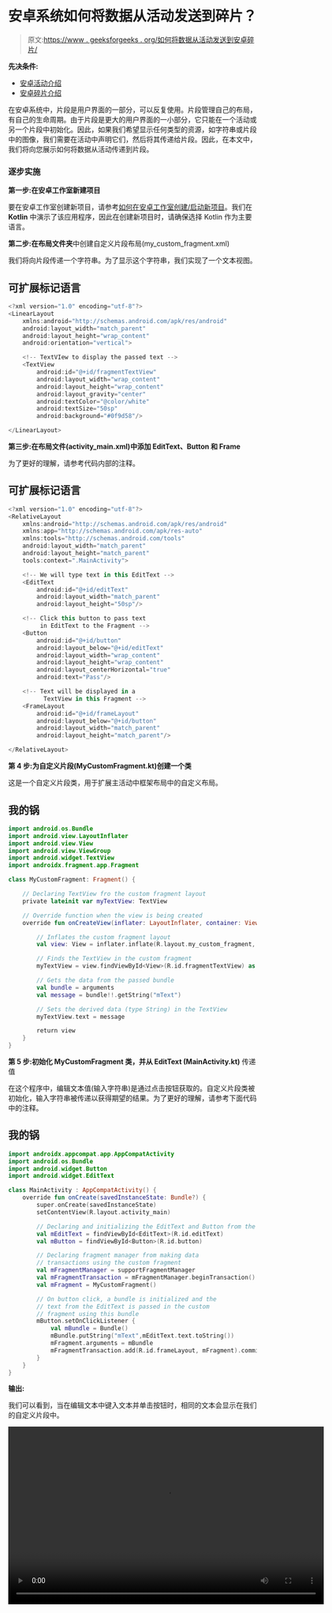 # 安卓系统如何将数据从活动发送到碎片？

> 原文:[https://www . geeksforgeeks . org/如何将数据从活动发送到安卓碎片/](https://www.geeksforgeeks.org/how-to-send-data-from-activity-to-fragment-in-android/)

**先决条件:**

*   [安卓活动介绍](https://www.geeksforgeeks.org/introduction-to-activities-in-android/)
*   [安卓碎片介绍](https://www.geeksforgeeks.org/introduction-fragments-android/)

在安卓系统中，片段是用户界面的一部分，可以反复使用。片段管理自己的布局，有自己的生命周期。由于片段是更大的用户界面的一小部分，它只能在一个活动或另一个片段中初始化。因此，如果我们希望显示任何类型的资源，如字符串或片段中的图像，我们需要在活动中声明它们，然后将其传递给片段。因此，在本文中，我们将向您展示如何将数据从活动传递到片段。

### 逐步实施

**第一步:在安卓工作室新建项目**

要在安卓工作室创建新项目，请参考[如何在安卓工作室创建/启动新项目](https://www.geeksforgeeks.org/android-how-to-create-start-a-new-project-in-android-studio/)。我们在 **Kotlin** 中演示了该应用程序，因此在创建新项目时，请确保选择 Kotlin 作为主要语言。

**第二步:在布局文件夹**中创建自定义片段布局(my_custom_fragment.xml)

我们将向片段传递一个字符串。为了显示这个字符串，我们实现了一个文本视图。

## 可扩展标记语言

```kt
<?xml version="1.0" encoding="utf-8"?>
<LinearLayout 
    xmlns:android="http://schemas.android.com/apk/res/android"
    android:layout_width="match_parent"
    android:layout_height="wrap_content"
    android:orientation="vertical">

    <!-- TextVIew to display the passed text -->
    <TextView
        android:id="@+id/fragmentTextView"
        android:layout_width="wrap_content"
        android:layout_height="wrap_content"
        android:layout_gravity="center"
        android:textColor="@color/white"
        android:textSize="50sp"
        android:background="#0f9d58"/>

</LinearLayout>
```

**第三步:在布局文件(activity_main.xml)中添加 EditText、Button 和 Frame**

为了更好的理解，请参考代码内部的注释。

## 可扩展标记语言

```kt
<?xml version="1.0" encoding="utf-8"?>
<RelativeLayout
    xmlns:android="http://schemas.android.com/apk/res/android"
    xmlns:app="http://schemas.android.com/apk/res-auto"
    xmlns:tools="http://schemas.android.com/tools"
    android:layout_width="match_parent"
    android:layout_height="match_parent"
    tools:context=".MainActivity">

    <!-- We will type text in this EditText -->
    <EditText
        android:id="@+id/editText"
        android:layout_width="match_parent"
        android:layout_height="50sp"/>

    <!-- Click this button to pass text 
         in EditText to the Fragment -->
    <Button
        android:id="@+id/button"
        android:layout_below="@+id/editText"
        android:layout_width="wrap_content"
        android:layout_height="wrap_content"
        android:layout_centerHorizontal="true"
        android:text="Pass"/>

    <!-- Text will be displayed in a
          TextView in this Fragment -->
    <FrameLayout
        android:id="@+id/frameLayout"
        android:layout_below="@+id/button"
        android:layout_width="match_parent"
        android:layout_height="match_parent"/>

</RelativeLayout>
```

**第 4 步:为自定义片段(MyCustomFragment.kt)创建一个类**

这是一个自定义片段类，用于扩展主活动中框架布局中的自定义布局。

## 我的锅

```kt
import android.os.Bundle
import android.view.LayoutInflater
import android.view.View
import android.view.ViewGroup
import android.widget.TextView
import androidx.fragment.app.Fragment

class MyCustomFragment: Fragment() {

    // Declaring TextView fro the custom fragment layout
    private lateinit var myTextView: TextView

    // Override function when the view is being created
    override fun onCreateView(inflater: LayoutInflater, container: ViewGroup?, savedInstanceState: Bundle?): View {

        // Inflates the custom fragment layout
        val view: View = inflater.inflate(R.layout.my_custom_fragment, container, false)

        // Finds the TextView in the custom fragment
        myTextView = view.findViewById<View>(R.id.fragmentTextView) as TextView

        // Gets the data from the passed bundle
        val bundle = arguments
        val message = bundle!!.getString("mText")

        // Sets the derived data (type String) in the TextView
        myTextView.text = message

        return view
    }
}
```

**第 5 步:初始化 MyCustomFragment 类，并从 EditText (MainActivity.kt)** 传递值

在这个程序中，编辑文本值(输入字符串)是通过点击按钮获取的。自定义片段类被初始化，输入字符串被传递以获得期望的结果。为了更好的理解，请参考下面代码中的注释。

## 我的锅

```kt
import androidx.appcompat.app.AppCompatActivity
import android.os.Bundle
import android.widget.Button
import android.widget.EditText

class MainActivity : AppCompatActivity() {
    override fun onCreate(savedInstanceState: Bundle?) {
        super.onCreate(savedInstanceState)
        setContentView(R.layout.activity_main)

        // Declaring and initializing the EditText and Button from the layout
        val mEditText = findViewById<EditText>(R.id.editText)
        val mButton = findViewById<Button>(R.id.button)

        // Declaring fragment manager from making data
        // transactions using the custom fragment
        val mFragmentManager = supportFragmentManager
        val mFragmentTransaction = mFragmentManager.beginTransaction()
        val mFragment = MyCustomFragment()

        // On button click, a bundle is initialized and the 
        // text from the EditText is passed in the custom
        // fragment using this bundle
        mButton.setOnClickListener {
            val mBundle = Bundle()
            mBundle.putString("mText",mEditText.text.toString())
            mFragment.arguments = mBundle
            mFragmentTransaction.add(R.id.frameLayout, mFragment).commit()
        }
    }
}
```

**输出:**

我们可以看到，当在编辑文本中键入文本并单击按钮时，相同的文本会显示在我们的自定义片段中。

<video class="wp-video-shortcode" id="video-658513-1" width="640" height="360" preload="metadata" controls=""><source type="video/mp4" src="https://media.geeksforgeeks.org/wp-content/uploads/20210803100616/1211.mp4?_=1">[https://media.geeksforgeeks.org/wp-content/uploads/20210803100616/1211.mp4](https://media.geeksforgeeks.org/wp-content/uploads/20210803100616/1211.mp4)</video>